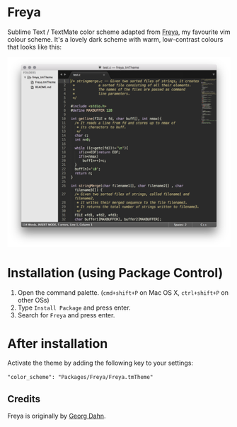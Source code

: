 Freya
=====

Sublime Text / TextMate color scheme adapted from [Freya][freya], my favourite vim colour scheme. It's a lovely dark scheme with warm, low-contrast colours that looks like this:

![Screenshot of Freya in MacVim](screenshot.png)

Installation (using Package Control)
====================================

1. Open the command palette. (`cmd+shift+P` on Mac OS X, `ctrl+shift+P` on other OSs)
2. Type `Install Package` and press enter.
3. Search for `Freya` and press enter.

After installation
==================

Activate the theme by adding the following key to your settings:

`"color_scheme": "Packages/Freya/Freya.tmTheme"`

Credits
-------

Freya is originally by [Georg Dahn](http://www.vim.org/account/profile.php?user_id=6642).

[freya]: http://www.vim.org/scripts/script.php?script_id=1651
